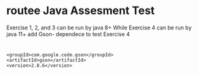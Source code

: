 # routee Java Assesment Test
Exercise 1, 2, and 3 can be run by java 8+
While Exercise 4 can be run by java 11+
add Gson- dependece to test Exercise 4

# <dependency>
    <groupId>com.google.code.gson</groupId>
    <artifactId>gson</artifactId>
    <version>2.8.6</version>
</dependency> 

